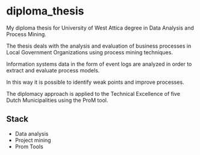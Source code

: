 # diploma_thesis

My diploma thesis for University of West Attica degree in Data Analysis and Process Mining.

The thesis deals with the analysis and evaluation of business processes in Local Government Organizations using process mining techniques. 

Information systems data in the form of event logs are analyzed in order to extract and evaluate process models. 

In this way it is possible to identify weak points and improve processes. 

The diplomacy approach is applied to the Technical Excellence of five Dutch Municipalities using the ProM tool.

## Stack
+ Data analysis
+ Project mining
+ Prom Tools
